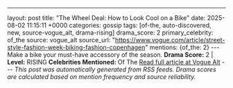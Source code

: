 ---
layout: post
title: "The Wheel Deal: How to Look Cool on a Bike"
date: 2025-08-02 11:15:11 +0000
categories: gossip
tags: [of-the, auto-discovered, new, source-vogue_alt, drama-rising]
drama_score: 2
primary_celebrity: of_the
source: vogue_alt
source_url: "https://www.vogue.com/article/street-style-fashion-week-biking-fashion-copenhagen"
mentions: {of_the: 2} --- Make a bike your must-have accessory of the season. **Drama Score:** 2 | **Level:** RISING **Celebrities Mentioned:** Of The [Read full article at Vogue Alt](https://www.vogue.com/article/street-style-fashion-week-biking-fashion-copenhagen) --- *This post was automatically generated from RSS feeds. Drama scores are calculated based on mention frequency and source reliability.*